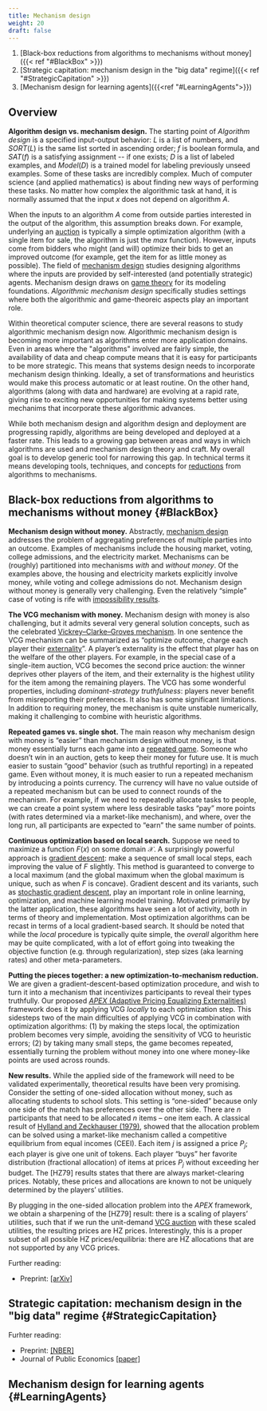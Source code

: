 ```yaml
---
title: Mechanism design
weight: 20
draft: false
---
```


1. [Black-box reductions from algorithms to mechanisms without money]({{< ref "#BlackBox" >}})
2. [Strategic capitation: mechanism design in the "big data" regime]({{< ref "#StrategicCapitation" >}})
3. [Mechanism design for learning agents]({{<ref "#LearningAgents">}})

## Overview 

**Algorithm design vs. mechanism design.** The starting point of *Algorithm design* is a specified input-output behavior: $L$ is a list of numbers, and $SORT(L)$ is the same list sorted in ascending order; $f$ is boolean formula, and $SAT(f)$ is a satisfying assignment -- if one exists; $D$ is a list of labeled examples, and $Model(D)$ is a trained model for labeling previously unseed examples. Some of these tasks are incredibly complex. Much of computer science (and applied mathematics) is about finding new ways of performing these tasks. No matter how complex the algorithmic task at hand, it is normally assumed that the input $x$ does not depend on algorithm $A$. 

When the inputs to an algorithm $A$ come from outside parties interested in the output of the algorithm, this assumption breaks down. For example, underlying an [auction](https://en.wikipedia.org/wiki/Auction) is typically a simple optimization algorithm (with a single item for sale, the algorithm is just the $max$ function). However, inputs come from bidders who might (and will) optimize their bids to get an improved outcome (for example, get the item for as little money as possible). The field of [mechanism design](https://en.wikipedia.org/wiki/Mechanism_design) studies designing algorithms where the inputs are provided by self-interested (and potentially strategic) agents. Mechanism design draws on [game theory](https://en.wikipedia.org/wiki/Game_theory) for its modeling foundations. *Algorithmic mechanism design* specifically studies settings where both the algorithmic and game-theoreic aspects play an important role. 

Within theoretical computer science, there are several reasons to study algorithmic mechanism design now. Algorithmic mechanism design is becoming more important as algorithms enter more application domains. Even in areas where the "algorithms" involved are fairly simple, the availability of data and cheap compute means that it is easy for participants to be more strategic. This means that systems design needs to incorporate mechanism design thinking. Ideally, a set of transformations and heuristics would make this process automatic or at least routine. On the other hand, algorithms (along with data and hardware) are evolving at a rapid rate, giving rise to exciting new opportunities for making systems better using mechanims that incorporate these algorithmic advances. 

While both mechanism design and algorithm design and deployment are progressing rapidly, algorithms are being developed and deployed at a faster rate. This leads to a growing gap between areas and ways in which algorithms are used and mechanism design theory and craft. My overall goal is to develop generic tool for narrowing this gap. In technical terms it means developing tools, techniques, and concepts for [reductions](https://en.wikipedia.org/wiki/Reduction_(complexity)) from algorithms to mechanisms. 

## Black-box reductions from algorithms to mechanisms without money {#BlackBox}

**Mechanism design without money.** Abstractly, [mechanism design]( https://en.wikipedia.org/wiki/Mechanism_design) addresses the problem of aggregating preferences of multiple parties into an outcome. Examples of mechanisms include the housing market, voting, college admissions, and the electricity market. Mechanisms can be (roughly) partitioned into mechanisms *with* and *without money*. Of the examples above, the housing and electricity markets explicitly involve money, while voting and college admissions do not. Mechanism design without money is generally very challenging. Even the relatively “simple” case of voting is rife with [impossibility results]( https://en.wikipedia.org/wiki/Gibbard%E2%80%93Satterthwaite_theorem).  

**The VCG mechanism with money.** Mechanism design with money is also challenging, but it admits several very general solution concepts, such as the celebrated [Vickrey–Clarke–Groves mechanism]( https://en.wikipedia.org/wiki/Vickrey%E2%80%93Clarke%E2%80%93Groves_mechanism). In one sentence the VCG mechanism can be summarized as “optimize outcome, charge each player their [externality]( https://en.wikipedia.org/wiki/Externality)”. A player’s externality is the effect that player has on the welfare of the other players. For example, in the special case of a single-item auction, VCG becomes the second price auction: the winner deprives other players of the item, and their externality is the highest utility for the item among the remaining players. The VCG has some wonderful properties, including *dominant-strategy truthfulness*: players never benefit from misreporting their preferences. It also has some significant limitations. In addition to requiring money, the mechanism is quite unstable numerically, making it challenging to combine with heuristic algorithms.  

**Repeated games vs. single shot.** The main reason why mechanism design with money is “easier” than mechanism design without money, is that money essentially turns each game into a [repeated game]( https://en.wikipedia.org/wiki/Repeated_game). Someone who doesn’t win in an auction, gets to keep their money for future use. It is much easier to sustain “good” behavior (such as truthful reporting) in a repeated game. Even without money, it is much easier to run a repeated mechanism by introducing a points currency. The currency will have no value outside of a repeated mechanism but can be used to connect rounds of the mechanism. For example, if we need to repeatedly allocate tasks to people, we can create a point system where less desirable tasks “pay” more points (with rates determined via a market-like mechanism), and where, over the long run, all participants are expected to “earn” the same number of points.  

**Continuous optimization based on local search.** Suppose we need to maximize a function $F(x)$ on some domain $\mathcal{X}$. A surprisingly powerful approach is [gradient descent]( https://en.wikipedia.org/wiki/Gradient_descent): make a sequence of small local steps, each improving the value of $F$ slightly. This method is guaranteed to converge to a local maximum (and the global maximum when the global maximum is unique, such as when $F$ is concave). Gradient descent and its variants, such as [stochastic gradient descent]( https://en.wikipedia.org/wiki/Stochastic_gradient_descent), play an important role in online learning, optimization, and machine learning model training. Motivated primarily by the latter application, these algorithms have seen a lot of activity, both in terms of theory and implementation. Most optimization algorithms can be recast in terms of a local gradient-based search.  It should be noted that while the *local* procedure is typically quite simple, the *overall* algorithm here may be quite complicated, with a lot of effort going into tweaking the objective function (e.g. through regularization), step sizes (aka learning rates) and other meta-parameters.  

**Putting the pieces together: a new optimization-to-mechanism reduction.** We are given a gradient-descent-based optimization procedure, and wish to turn it into a mechanism that incentivizes participants to reveal their types truthfully. Our proposed [*APEX* (Adaptive Pricing Equalizing Externalities)]( https://arxiv.org/abs/2106.07752) framework does it by applying VCG *locally* to each optimization step. This sidesteps two of the main difficulties of applying VCG in combination with optimization algorithms: (1) by making the steps local, the optimization problem becomes very simple, avoiding the sensitivity of VCG to heuristic errors; (2) by taking many small steps, the game becomes repeated, essentially turning the problem without money into one where money-like points are used across rounds.  

**New results.** While the applied side of the framework will need to be validated experimentally, theoretical results have been very promising. Consider the setting of one-sided allocation without money, such as allocating students to school slots. This setting is “one-sided” because only one side of the match has preferences over the other side.  There are $n$ participants that need to be allocated $n$ items – one item each. A classical result of [Hylland and Zeckhauser (1979)]( https://www.jstor.org/stable/1832088), showed that the allocation problem can be solved using a market-like mechanism called a competitive equilibrium from equal incomes (CEEI). Each item $j$ is assigned a price $P_j$; each player is give one unit of tokens. Each player “buys” her favorite distribution (fractional allocation) of items at prices $P_j$ without exceeding her budget. The [HZ79] results states that there are always market-clearing prices. Notably, these prices and allocations are known to not be uniquely determined by the players’ utilities.  

By plugging in the one-sided allocation problem into the *APEX* framework, we obtain a sharpening of the [HZ79] result: there is a scaling of players’ utilities, such that if we run the unit-demand [VCG auction]( https://en.wikipedia.org/wiki/Vickrey%E2%80%93Clarke%E2%80%93Groves_auction) with these scaled utilities, the resulting prices are HZ prices. Interestingly, this is a proper subset of all possible HZ prices/equilibria: there are HZ allocations that are not supported by any VCG prices.  

Further reading: 

* Preprint: [\[arXiv\]](https://arxiv.org/abs/2106.07752)

## Strategic capitation: mechanism design in the "big data" regime {#StrategicCapitation}

Furhter reading:  

* Preprint: [\[NBER\]](https://www.nber.org/papers/w28429)
* Journal of Public Economics [\[paper\]](https://authors.elsevier.com/c/1eayJAlw9lYxU)

## Mechanism design for learning agents {#LearningAgents}
